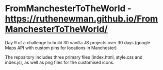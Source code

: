 # FromManchesterToTheWorld - https://ruthenewman.github.io/FromManchesterToTheWorld/
Day 9 of a challenge to build 30 vanilla JS projects over 30 days (google Maps API with custom pins for locations in Manchester)

The repository includes three primary files (index.html, style.css and index.js), as well as png files for the customised icons. 
